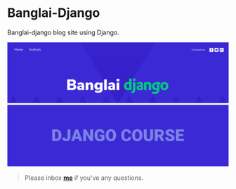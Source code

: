 # Banglai-Django

Banglai-django blog site using Django.

![screenshot](images/1.png)
![screenshot](images/3.png)

> Please inbox **[me](https://www.facebook.com/shoriot)** if you've any questions.